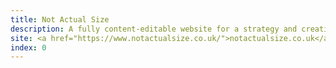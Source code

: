 ```yaml
---
title: Not Actual Size
description: A fully content-editable website for a strategy and creative agency. Built with Next.js & TinaCMS, and hosted on Vercel.
site: <a href="https://www.notactualsize.co.uk/">notactualsize.co.uk</a>
index: 0
---
```

